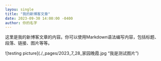 ```yaml
---
layou: single
title: "我的新博客文章"
date: 2023-09-30 14:00:00 -0400
author: 你的名字
---
```


这里是我的新博客文章的内容。你可以使用Markdown语法编写内容，包括标题、段落、链接、图片等等。

![testing picture](./_pages/2023_7_28_家园晚霞.jpg “我是测试图片”)
